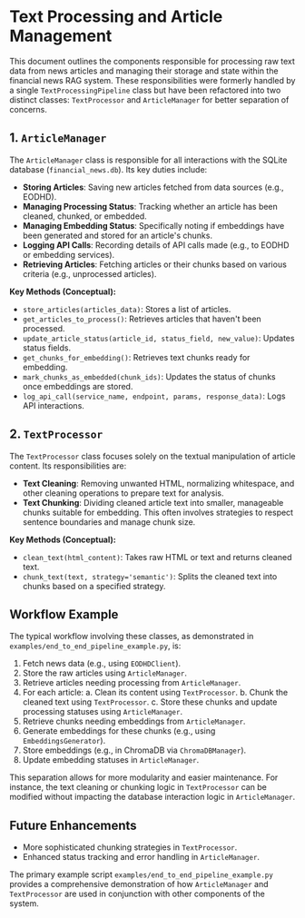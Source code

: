 # Text Processing and Article Management

This document outlines the components responsible for processing raw text data from news articles and managing their storage and state within the financial news RAG system. These responsibilities were formerly handled by a single `TextProcessingPipeline` class but have been refactored into two distinct classes: `TextProcessor` and `ArticleManager` for better separation of concerns.

## 1. `ArticleManager`

The `ArticleManager` class is responsible for all interactions with the SQLite database (`financial_news.db`). Its key duties include:

- **Storing Articles**: Saving new articles fetched from data sources (e.g., EODHD).
- **Managing Processing Status**: Tracking whether an article has been cleaned, chunked, or embedded.
- **Managing Embedding Status**: Specifically noting if embeddings have been generated and stored for an article's chunks.
- **Logging API Calls**: Recording details of API calls made (e.g., to EODHD or embedding services).
- **Retrieving Articles**: Fetching articles or their chunks based on various criteria (e.g., unprocessed articles).

**Key Methods (Conceptual):**

- `store_articles(articles_data)`: Stores a list of articles.
- `get_articles_to_process()`: Retrieves articles that haven't been processed.
- `update_article_status(article_id, status_field, new_value)`: Updates status fields.
- `get_chunks_for_embedding()`: Retrieves text chunks ready for embedding.
- `mark_chunks_as_embedded(chunk_ids)`: Updates the status of chunks once embeddings are stored.
- `log_api_call(service_name, endpoint, params, response_data)`: Logs API interactions.

## 2. `TextProcessor`

The `TextProcessor` class focuses solely on the textual manipulation of article content. Its responsibilities are:

- **Text Cleaning**: Removing unwanted HTML, normalizing whitespace, and other cleaning operations to prepare text for analysis.
- **Text Chunking**: Dividing cleaned article text into smaller, manageable chunks suitable for embedding. This often involves strategies to respect sentence boundaries and manage chunk size.

**Key Methods (Conceptual):**

- `clean_text(html_content)`: Takes raw HTML or text and returns cleaned text.
- `chunk_text(text, strategy='semantic')`: Splits the cleaned text into chunks based on a specified strategy.

## Workflow Example

The typical workflow involving these classes, as demonstrated in `examples/end_to_end_pipeline_example.py`, is:

1. Fetch news data (e.g., using `EODHDClient`).
2. Store the raw articles using `ArticleManager`.
3. Retrieve articles needing processing from `ArticleManager`.
4. For each article:
   a. Clean its content using `TextProcessor`.
   b. Chunk the cleaned text using `TextProcessor`.
   c. Store these chunks and update processing statuses using `ArticleManager`.
5. Retrieve chunks needing embeddings from `ArticleManager`.
6. Generate embeddings for these chunks (e.g., using `EmbeddingsGenerator`).
7. Store embeddings (e.g., in ChromaDB via `ChromaDBManager`).
8. Update embedding statuses in `ArticleManager`.

This separation allows for more modularity and easier maintenance. For instance, the text cleaning or chunking logic in `TextProcessor` can be modified without impacting the database interaction logic in `ArticleManager`.

## Future Enhancements

- More sophisticated chunking strategies in `TextProcessor`.
- Enhanced status tracking and error handling in `ArticleManager`.

The primary example script `examples/end_to_end_pipeline_example.py` provides a comprehensive demonstration of how `ArticleManager` and `TextProcessor` are used in conjunction with other components of the system.
